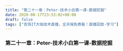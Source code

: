 ```yaml
---
title: "第二十一章：Peter-技术小白第一课-数据挖掘"
date: 2020-08-17T23:53:02+08:00
draft: false
tags: ["百场IT大咖技术直播，全天候免费看！直播回放-学习"]
---
```




### 第二十一章：Peter-技术小白第一课-数据挖掘